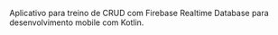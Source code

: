 Aplicativo para treino de CRUD com Firebase Realtime Database para desenvolvimento mobile com Kotlin.
